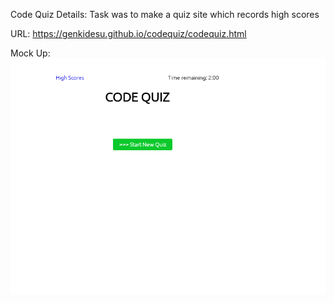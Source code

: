 Code Quiz
Details:
Task was to make a quiz site which records high scores



URL:
https://genkidesu.github.io/codequiz/codequiz.html

Mock Up:
![Screen-capture of the site:](./assets/images/download.png)